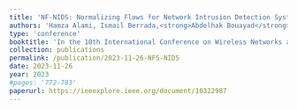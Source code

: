```yaml
---
title: 'NF-NIDS: Normalizing Flows for Network Intrusion Detection Systems'
authors: 'Hamza Alami, Ismail Berrada,<strong>Abdelhak Bouayad</strong>, Meryem Janati Idrissi'
type: 'conference'
booktitle: 'In the 10th International Conference on Wireless Networks and Mobile Communications (<strong>WINCOM</strong>)'
collection: publications
permalink: /publication/2023-11-26-NFS-NIDS
date: 2023-11-26
year: 2023
#pages: '772-783'
paperurl: https://ieeexplore.ieee.org/document/10322987
---
```




